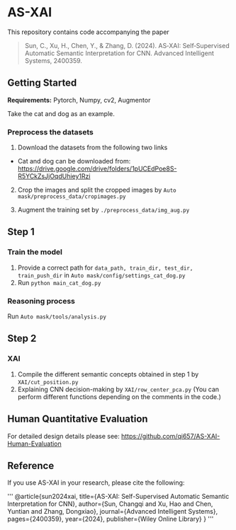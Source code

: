 # AS-XAI
This repository contains code accompanying the paper
> Sun, C., Xu, H., Chen, Y., & Zhang, D. (2024). AS‐XAI: Self‐Supervised Automatic Semantic Interpretation for CNN. Advanced Intelligent Systems, 2400359.

## Getting Started

**Requirements:** Pytorch, Numpy, cv2, Augmentor

Take the cat and dog as an example.

### Preprocess the datasets

1. Download the datasets from the following two links

- Cat and dog can be downloaded from:
  https://drive.google.com/drive/folders/1pUCEdPoe8S-R5YCkZsJjOqdUhiey1Rzi


2. Crop the images and split the cropped images  by `Auto mask/preprocess_data/cropimages.py`

3. Augment the training set by `./preprocess_data/img_aug.py`

## Step 1
### Train the model

1. Provide a correct path for `data_path, train_dir, test_dir, train_push_dir` in `Auto mask/config/settings_cat_dog.py`
2. Run `python main_cat_dog.py`

### Reasoning process

Run `Auto mask/tools/analysis.py` 

## Step 2
### XAI
1. Compile the different semantic concepts obtained in step 1 by `XAI/cut_position.py`
2. Explaining CNN decision-making by `XAI/row_center_pca.py` (You can perform different functions depending on the comments in the code.)

## Human Quantitative Evaluation
For detailed design details please see: https://github.com/qi657/AS-XAI-Human-Evaluation

## Reference
If you use AS-XAI in your research, please cite the following:

'''
@article{sun2024xai,
  title={AS-XAI: Self-Supervised Automatic Semantic Interpretation for CNN},
  author={Sun, Changqi and Xu, Hao and Chen, Yuntian and Zhang, Dongxiao},
  journal={Advanced Intelligent Systems},
  pages={2400359},
  year={2024},
  publisher={Wiley Online Library}
}
'''
